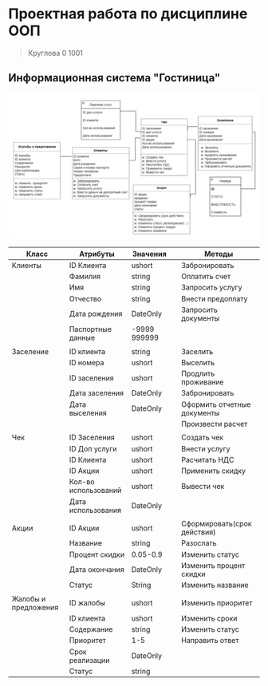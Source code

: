 # Проектная работа по дисциплине ООП
> Круглова 0 1001

## Информационная система "Гостиница"

 ![Er-модель](/11.png) 

| Класс | Атрибуты | Значения | | Методы |
|-------|----------|----------|-|--------|
| Клиенты | ID Клиента| ushort ||Забронировать|
| | Фамилия |string||Оплатить счет|
| | Имя |string||Запросить услугу|
| | Отчество |string||Внести предоплату|
| | Дата рождения |DateOnly||Запросить документы|
| | Паспортные данные |-9999 999999|||
||
|Заселение| ID клиента |string||Заселить|
| | ID номера | ushort ||Выселить|
| | ID заселения | ushort ||Продлить проживание|
| | Дата заселения |DateOnly||Забронировать|
| | Дата выселения |DateOnly||Оформить отчетные документы|
|||||Произвести расчет|
||
| Чек | ID Заселения| ushort ||Создать чек|
| | ID Доп услуги | ushort ||Внести услугу|
| | ID Клиента | ushort ||Расчитать НДС|
| | ID Акции| ushort ||Применить скидку|
| | Кол-во использований| ushort ||Вывести чек|
| | Дата использования |DateOnly|||
||
| Акции | ID Акции | ushort ||Сформировать(срок действия)|
| | Название |string||Разослать|
| | Процент скидки |0.05-0.9||Изменить статус|
| |Дата окончания|DateOnly||Изменить процент скидки|
| |Статус|String||Изменить название|
||
|Жалобы и предложения| ID жалобы | ushort ||Изменить приоритет|
|| ID клиента | ushort ||Изменить сроки|
|| Содержание |string||Изменить статус|
|| Приоритет |1-5||Направить ответ|
|| Срок реализации|DateOnly|||
|| Статус |string|||
